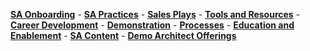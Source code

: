 [**SA Onboarding**](https://about.gitlab.com/handbook/customer-success/solutions-architects/sa-onboarding/) - [**SA Practices**](https://about.gitlab.com/handbook/customer-success/solutions-architects/sa-practices/) - [**Sales Plays**](https://about.gitlab.com/handbook/customer-success/solutions-architects/sales-plays/) - [**Tools and Resources**](https://about.gitlab.com/handbook/customer-success/solutions-architects/tools-and-resources/) - [**Career Development**](https://about.gitlab.com/handbook/customer-success/solutions-architects/career-development/) - [**Demonstration**](https://about.gitlab.com/handbook/customer-success/solutions-architects/demonstrations/) - [**Processes**](https://about.gitlab.com/handbook/customer-success/solutions-architects/processes/) - [**Education and Enablement**](https://about.gitlab.com/handbook/customer-success/education-enablement/) - [**SA Content**](https://about.gitlab.com/handbook/customer-success/solutions-architects/sa-content) - [**Demo Architect Offerings**](https://about.gitlab.com/handbook/customer-success/solutions-architects/demo-architect/)
